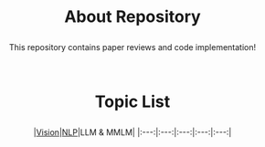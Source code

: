 # <p align='center'>About Repository</p>

<p align='center'>This repository contains paper reviews and code implementation!</p>

<br>

# <p align='center'>Topic List</p>



<div align='center'>

|[Vision](https://github.com/CKtrace/Research-Paper-Review/tree/main/Vision)|[NLP](https://github.com/CKtrace/Research-Paper-Review/tree/main/NLP)|LLM & MMLM|
|:---:|:---:|:---:|:---:|:---:|

</div>
